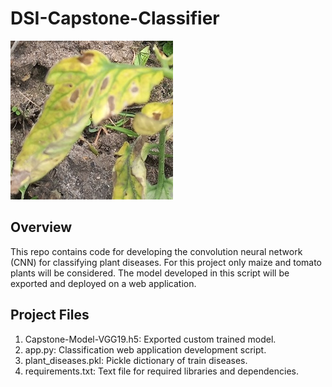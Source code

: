 # DSI-Capstone-Classifier
![alt text](https://github.com/chrisliti/DSI-Capstone-Classifier/blob/main/Tomato_img4.jpg)

## Overview
This repo contains code for developing the convolution neural network (CNN) for classifying plant diseases. For this project only maize and tomato plants will be considered. The model developed in this script will be exported and deployed on a web application.

## Project Files

1. Capstone-Model-VGG19.h5: Exported custom trained model.
2. app.py: Classification web application development script.
3. plant_diseases.pkl: Pickle dictionary of train diseases.
4. requirements.txt: Text file for required libraries and dependencies.
